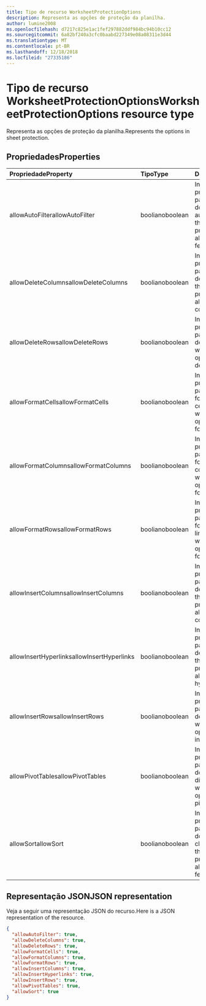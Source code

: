 ```yaml
---
title: Tipo de recurso WorksheetProtectionOptions
description: Representa as opções de proteção da planilha.
author: lumine2008
ms.openlocfilehash: d7217c825e1ac1fef297882ddf984bc94b10cc12
ms.sourcegitcommit: 6a82bf240a3cfc0baabd227349e08a08311e3d44
ms.translationtype: MT
ms.contentlocale: pt-BR
ms.lasthandoff: 12/18/2018
ms.locfileid: "27335186"
---
```

# <a name="worksheetprotectionoptions-resource-type"></a><span data-ttu-id="96a2c-103">Tipo de recurso WorksheetProtectionOptions</span><span class="sxs-lookup"><span data-stu-id="96a2c-103">WorksheetProtectionOptions resource type</span></span>

<span data-ttu-id="96a2c-104">Representa as opções de proteção da planilha.</span><span class="sxs-lookup"><span data-stu-id="96a2c-104">Represents the options in sheet protection.</span></span>

## <a name="properties"></a><span data-ttu-id="96a2c-105">Propriedades</span><span class="sxs-lookup"><span data-stu-id="96a2c-105">Properties</span></span>
| <span data-ttu-id="96a2c-106">Propriedade</span><span class="sxs-lookup"><span data-stu-id="96a2c-106">Property</span></span>     | <span data-ttu-id="96a2c-107">Tipo</span><span class="sxs-lookup"><span data-stu-id="96a2c-107">Type</span></span>   |<span data-ttu-id="96a2c-108">Descrição</span><span class="sxs-lookup"><span data-stu-id="96a2c-108">Description</span></span>|
|:---------------|:--------|:----------|
|<span data-ttu-id="96a2c-109">allowAutoFilter</span><span class="sxs-lookup"><span data-stu-id="96a2c-109">allowAutoFilter</span></span>|<span data-ttu-id="96a2c-110">booliano</span><span class="sxs-lookup"><span data-stu-id="96a2c-110">boolean</span></span>|<span data-ttu-id="96a2c-111">Indica a opção de proteção de planilha para permitir a utilização do recurso de filtro automático.</span><span class="sxs-lookup"><span data-stu-id="96a2c-111">Represents the worksheet protection option of allowing using auto filter feature.</span></span>|
|<span data-ttu-id="96a2c-112">allowDeleteColumns</span><span class="sxs-lookup"><span data-stu-id="96a2c-112">allowDeleteColumns</span></span>|<span data-ttu-id="96a2c-113">booliano</span><span class="sxs-lookup"><span data-stu-id="96a2c-113">boolean</span></span>|<span data-ttu-id="96a2c-114">Indica a opção de proteção de planilha para permitir a exclusão de colunas.</span><span class="sxs-lookup"><span data-stu-id="96a2c-114">Represents the worksheet protection option of allowing deleting columns.</span></span>|
|<span data-ttu-id="96a2c-115">allowDeleteRows</span><span class="sxs-lookup"><span data-stu-id="96a2c-115">allowDeleteRows</span></span>|<span data-ttu-id="96a2c-116">booliano</span><span class="sxs-lookup"><span data-stu-id="96a2c-116">boolean</span></span>|<span data-ttu-id="96a2c-117">Indica a opção de proteção de planilha para permitir a exclusão de linhas.</span><span class="sxs-lookup"><span data-stu-id="96a2c-117">Represents the worksheet protection option of allowing deleting rows.</span></span>|
|<span data-ttu-id="96a2c-118">allowFormatCells</span><span class="sxs-lookup"><span data-stu-id="96a2c-118">allowFormatCells</span></span>|<span data-ttu-id="96a2c-119">booliano</span><span class="sxs-lookup"><span data-stu-id="96a2c-119">boolean</span></span>|<span data-ttu-id="96a2c-120">Indica a opção de proteção de planilha para permitir a formatação de células.</span><span class="sxs-lookup"><span data-stu-id="96a2c-120">Represents the worksheet protection option of allowing formatting cells.</span></span>|
|<span data-ttu-id="96a2c-121">allowFormatColumns</span><span class="sxs-lookup"><span data-stu-id="96a2c-121">allowFormatColumns</span></span>|<span data-ttu-id="96a2c-122">booliano</span><span class="sxs-lookup"><span data-stu-id="96a2c-122">boolean</span></span>|<span data-ttu-id="96a2c-123">Indica a opção de proteção de planilha para permitir a formatação de colunas.</span><span class="sxs-lookup"><span data-stu-id="96a2c-123">Represents the worksheet protection option of allowing formatting columns.</span></span>|
|<span data-ttu-id="96a2c-124">allowFormatRows</span><span class="sxs-lookup"><span data-stu-id="96a2c-124">allowFormatRows</span></span>|<span data-ttu-id="96a2c-125">booliano</span><span class="sxs-lookup"><span data-stu-id="96a2c-125">boolean</span></span>|<span data-ttu-id="96a2c-126">Indica a opção de proteção de planilha para permitir a formatação de linhas.</span><span class="sxs-lookup"><span data-stu-id="96a2c-126">Represents the worksheet protection option of allowing formatting rows.</span></span>|
|<span data-ttu-id="96a2c-127">allowInsertColumns</span><span class="sxs-lookup"><span data-stu-id="96a2c-127">allowInsertColumns</span></span>|<span data-ttu-id="96a2c-128">booliano</span><span class="sxs-lookup"><span data-stu-id="96a2c-128">boolean</span></span>|<span data-ttu-id="96a2c-129">Indica a opção de proteção de planilha para permitir a inserção de colunas.</span><span class="sxs-lookup"><span data-stu-id="96a2c-129">Represents the worksheet protection option of allowing inserting columns.</span></span>|
|<span data-ttu-id="96a2c-130">allowInsertHyperlinks</span><span class="sxs-lookup"><span data-stu-id="96a2c-130">allowInsertHyperlinks</span></span>|<span data-ttu-id="96a2c-131">booliano</span><span class="sxs-lookup"><span data-stu-id="96a2c-131">boolean</span></span>|<span data-ttu-id="96a2c-132">Indica a opção de proteção de planilha para permitir a inserção de hiperlinks.</span><span class="sxs-lookup"><span data-stu-id="96a2c-132">Represents the worksheet protection option of allowing inserting hyperlinks.</span></span>|
|<span data-ttu-id="96a2c-133">allowInsertRows</span><span class="sxs-lookup"><span data-stu-id="96a2c-133">allowInsertRows</span></span>|<span data-ttu-id="96a2c-134">booliano</span><span class="sxs-lookup"><span data-stu-id="96a2c-134">boolean</span></span>|<span data-ttu-id="96a2c-135">Indica a opção de proteção de planilha para permitir a inserção de linhas.</span><span class="sxs-lookup"><span data-stu-id="96a2c-135">Represents the worksheet protection option of allowing inserting rows.</span></span>|
|<span data-ttu-id="96a2c-136">allowPivotTables</span><span class="sxs-lookup"><span data-stu-id="96a2c-136">allowPivotTables</span></span>|<span data-ttu-id="96a2c-137">booliano</span><span class="sxs-lookup"><span data-stu-id="96a2c-137">boolean</span></span>|<span data-ttu-id="96a2c-138">Indica a opção de proteção de planilha para permitir a utilização do recurso de tabela dinâmica.</span><span class="sxs-lookup"><span data-stu-id="96a2c-138">Represents the worksheet protection option of allowing using pivot table feature.</span></span>|
|<span data-ttu-id="96a2c-139">allowSort</span><span class="sxs-lookup"><span data-stu-id="96a2c-139">allowSort</span></span>|<span data-ttu-id="96a2c-140">booliano</span><span class="sxs-lookup"><span data-stu-id="96a2c-140">boolean</span></span>|<span data-ttu-id="96a2c-141">Indica a opção de proteção de planilha para permitir a utilização do recurso de classificação.</span><span class="sxs-lookup"><span data-stu-id="96a2c-141">Represents the worksheet protection option of allowing using sort feature.</span></span>|

## <a name="json-representation"></a><span data-ttu-id="96a2c-142">Representação JSON</span><span class="sxs-lookup"><span data-stu-id="96a2c-142">JSON representation</span></span>

<span data-ttu-id="96a2c-143">Veja a seguir uma representação JSON do recurso.</span><span class="sxs-lookup"><span data-stu-id="96a2c-143">Here is a JSON representation of the resource.</span></span>

<!-- {
  "blockType": "resource",
  "optionalProperties": [

  ],
  "@odata.type": "microsoft.graph.workbookWorksheetProtectionOptions"
}-->

```json
{
  "allowAutoFilter": true,
  "allowDeleteColumns": true,
  "allowDeleteRows": true,
  "allowFormatCells": true,
  "allowFormatColumns": true,
  "allowFormatRows": true,
  "allowInsertColumns": true,
  "allowInsertHyperlinks": true,
  "allowInsertRows": true,
  "allowPivotTables": true,
  "allowSort": true
}

```

<!-- uuid: 8fcb5dbc-d5aa-4681-8e31-b001d5168d79
2015-10-25 14:57:30 UTC -->
<!-- {
  "type": "#page.annotation",
  "description": "WorksheetProtectionOptions resource",
  "keywords": "",
  "section": "documentation",
  "tocPath": ""
}-->